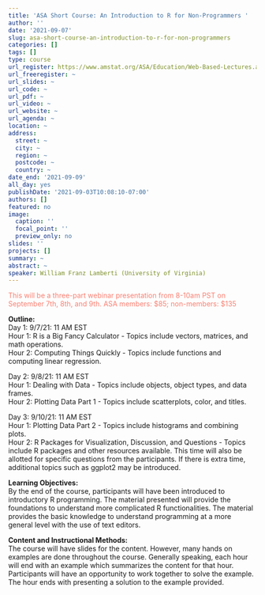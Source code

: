 ```yaml
---
title: 'ASA Short Course: An Introduction to R for Non-Programmers '
author: ''
date: '2021-09-07'
slug: asa-short-course-an-introduction-to-r-for-non-programmers
categories: []
tags: []
type: course
url_register: https://www.amstat.org/ASA/Education/Web-Based-Lectures.aspx#AIRNP
url_freeregister: ~
url_slides: ~
url_code: ~
url_pdf: ~
url_video: ~
url_website: ~
url_agenda: ~
location: ~
address:
  street: ~
  city: ~
  region: ~
  postcode: ~
  country: ~
date_end: '2021-09-09'
all_day: yes
publishDate: '2021-09-03T10:08:10-07:00'
authors: []
featured: no
image:
  caption: ''
  focal_point: ''
  preview_only: no
slides: ''
projects: []
summary: ~
abstract: ~
speaker: William Franz Lamberti (University of Virginia)
---
```

<span style="color: salmon;">This will be a three-part webinar presentation from 8-10am PST on September 7th, 8th, and 9th. ASA members: $85; non-members: $135 </span>
<!--more-->

**Outline:**  
Day 1: 9/7/21: 11 AM EST  
Hour 1: R is a Big Fancy Calculator - Topics include vectors, matrices, and math operations.  
Hour 2: Computing Things Quickly - Topics include functions and computing linear regression.  
  
Day 2: 9/8/21: 11 AM EST  
Hour 1: Dealing with Data - Topics include objects, object types, and data frames.  
Hour 2: Plotting Data Part 1 - Topics include scatterplots, color, and titles.  

  
Day 3: 9/10/21: 11 AM EST  
Hour 1: Plotting Data Part 2 - Topics include histograms and combining plots.  
Hour 2: R Packages for Visualization, Discussion, and Questions - Topics include R packages and other resources available. This time will also be allotted for specific questions from the participants. If there is extra time, additional topics such as ggplot2 may be introduced.  
  
  
**Learning Objectives:**  
By the end of the course, participants will have been introduced to introductory R programming. The material presented will provide the foundations to understand more complicated R functionalities. The material provides the basic knowledge to understand programming at a more general level with the use of text editors.  

**Content and Instructional Methods:**  
The course will have slides for the content. However, many hands on examples are done throughout the course. Generally speaking, each hour will end with an example which summarizes the content for that hour. Participants will have an opportunity to work together to solve the example. The hour ends with presenting a solution to the example provided.  
